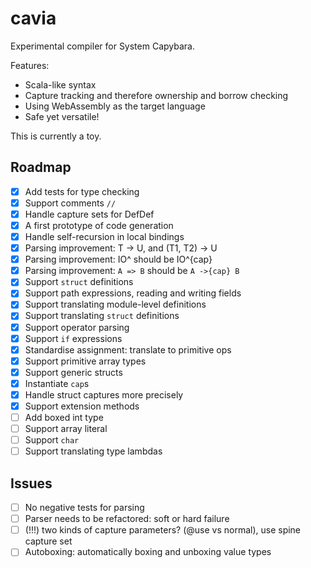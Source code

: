 # cavia

Experimental compiler for System Capybara.

Features:
- Scala-like syntax
- Capture tracking and therefore ownership and borrow checking
- Using WebAssembly as the target language
- Safe yet versatile!

This is currently a toy.

## Roadmap

- [x] Add tests for type checking
- [x] Support comments `//`
- [x] Handle capture sets for DefDef
- [x] A first prototype of code generation
- [x] Handle self-recursion in local bindings
- [x] Parsing improvement: T -> U, and (T1, T2) -> U
- [x] Parsing improvement: IO^ should be IO^{cap}
- [x] Parsing improvement: `A => B` should be `A ->{cap} B`
- [x] Support `struct` definitions
- [x] Support path expressions, reading and writing fields
- [x] Support translating module-level definitions
- [x] Support translating `struct` definitions
- [x] Support operator parsing
- [x] Support `if` expressions
- [x] Standardise assignment: translate to primitive ops
- [x] Support primitive array types
- [x] Support generic structs
- [x] Instantiate `cap`s
- [x] Handle struct captures more precisely
- [x] Support extension methods
- [ ] Add boxed int type
- [ ] Support array literal
- [ ] Support `char`
- [ ] Support translating type lambdas

## Issues

- [ ] No negative tests for parsing
- [ ] Parser needs to be refactored: soft or hard failure
- [ ] (!!!) two kinds of capture parameters? (@use vs normal), use spine capture set
- [ ] Autoboxing: automatically boxing and unboxing value types
